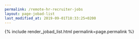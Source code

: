 ```yaml
---
permalink: /remote-hr-recruiter-jobs
layout: page-jobad-list
last_modified_at: 2019-09-01T18:33:25+0200
---
```

{% include render_jobad_list.html permalink=page.permalink %}
